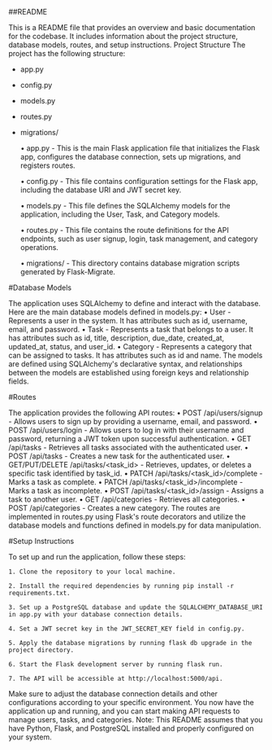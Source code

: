 ##README

This is a README file that provides an overview and basic documentation for the codebase. It includes information about the project structure, database models, routes, and setup instructions.
Project Structure
The project has the following structure:

- app.py
- config.py
- models.py
- routes.py
- migrations/
  
  • app.py - This is the main Flask application file that initializes the Flask app, configures the database connection, sets up migrations, and registers routes.
  
  • config.py - This file contains configuration settings for the Flask app, including the database URI and JWT secret key.
  
  • models.py - This file defines the SQLAlchemy models for the application, including the User, Task, and Category models.
  
  • routes.py - This file contains the route definitions for the API endpoints, such as user signup, login, task management, and category operations.
  
  • migrations/ - This directory contains database migration scripts generated by Flask-Migrate.

#Database Models

The application uses SQLAlchemy to define and interact with the database. Here are the main database models defined in models.py:
    • User - Represents a user in the system. It has attributes such as id, username, email, and password.
    • Task - Represents a task that belongs to a user. It has attributes such as id, title, description, due_date, created_at, updated_at, status, and user_id.
    • Category - Represents a category that can be assigned to tasks. It has attributes such as id and name.
The models are defined using SQLAlchemy's declarative syntax, and relationships between the models are established using foreign keys and relationship fields.

#Routes

The application provides the following API routes:
    • POST /api/users/signup - Allows users to sign up by providing a username, email, and password.
    • POST /api/users/login - Allows users to log in with their username and password, returning a JWT token upon successful authentication.
    • GET /api/tasks - Retrieves all tasks associated with the authenticated user.
    • POST /api/tasks - Creates a new task for the authenticated user.
    • GET/PUT/DELETE /api/tasks/<task_id> - Retrieves, updates, or deletes a specific task identified by task_id.
    • PATCH /api/tasks/<task_id>/complete - Marks a task as complete.
    • PATCH /api/tasks/<task_id>/incomplete - Marks a task as incomplete.
    • POST /api/tasks/<task_id>/assign - Assigns a task to another user.
    • GET /api/categories - Retrieves all categories.
    • POST /api/categories - Creates a new category.
The routes are implemented in routes.py using Flask's route decorators and utilize the database models and functions defined in models.py for data manipulation.

#Setup Instructions

To set up and run the application, follow these steps:

    1. Clone the repository to your local machine.
    
    2. Install the required dependencies by running pip install -r requirements.txt.
    
    3. Set up a PostgreSQL database and update the SQLALCHEMY_DATABASE_URI in app.py with your database connection details.
    
    4. Set a JWT secret key in the JWT_SECRET_KEY field in config.py.
    
    5. Apply the database migrations by running flask db upgrade in the project directory.
    
    6. Start the Flask development server by running flask run.
    
    7. The API will be accessible at http://localhost:5000/api.
    
Make sure to adjust the database connection details and other configurations according to your specific environment.
You now have the application up and running, and you can start making API requests to manage users, tasks, and categories.
Note: This README assumes that you have Python, Flask, and PostgreSQL installed and properly configured on your system.
